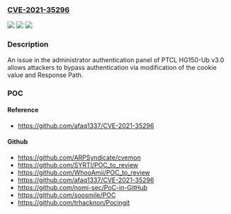 ### [CVE-2021-35296](https://cve.mitre.org/cgi-bin/cvename.cgi?name=CVE-2021-35296)
![](https://img.shields.io/static/v1?label=Product&message=n%2Fa&color=blue)
![](https://img.shields.io/static/v1?label=Version&message=n%2Fa&color=blue)
![](https://img.shields.io/static/v1?label=Vulnerability&message=n%2Fa&color=brighgreen)

### Description

An issue in the administrator authentication panel of PTCL HG150-Ub v3.0 allows attackers to bypass authentication via modification of the cookie value and Response Path.

### POC

#### Reference
- https://github.com/afaq1337/CVE-2021-35296

#### Github
- https://github.com/ARPSyndicate/cvemon
- https://github.com/SYRTI/POC_to_review
- https://github.com/WhooAmii/POC_to_review
- https://github.com/afaq1337/CVE-2021-35296
- https://github.com/nomi-sec/PoC-in-GitHub
- https://github.com/soosmile/POC
- https://github.com/trhacknon/Pocingit


